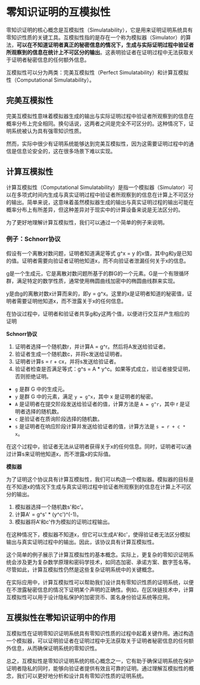 # 零知识证明的互模拟性

零知识证明的核心概念是互模拟性（Simulatability），它是用来证明证明系统具有零知识性质的关键工具。互模拟性指的是存在一个称为模拟器（Simulator）的算法，**可以在不知道证明者真正的秘密信息的情况下，生成与实际证明过程中验证者所观察到的信息在统计上不可区分的输出**。这表明验证者在证明过程中无法获取关于证明者秘密信息的任何额外信息。

互模拟性可以分为两类：完美互模拟性（Perfect Simulatability）和计算互模拟性（Computational Simulatability）。

## 完美互模拟性

完美互模拟性意味着模拟器生成的输出与实际证明过程中验证者所观察到的信息在概率分布上完全相同。换句话说，这两者之间是完全不可区分的。这种情况下，证明系统被认为具有强零知识性质。

然而，实际中很少有证明系统能够达到完美互模拟性，因为这需要证明过程中的通信是信息论安全的，这在很多场景下难以实现。

## 计算互模拟性

计算互模拟性（Computational Simulatability）是指一个模拟器（Simulator）可以在多项式时间内生成与真实证明过程中验证者所观察到的信息在计算上不可区分的输出。简单来说，这意味着虽然模拟器生成的输出与真实证明过程的输出可能在概率分布上有所差异，但这种差异对于现实中的计算设备来说是无法区分的。

为了更好地理解计算互模拟性，我们可以通过一个简单的例子来说明。

### 例子：Schnorr协议

假设有一个离散对数问题，证明者知道满足等式 g^x = y 的x值，其中g和y是已知的值。证明者需要向验证者证明他知道x，而不向验证者泄漏任何关于x的信息。

g是一个生成元，它是离散对数问题所基于的群G的一个元素。G是一个有限循环群，满足特定的数学性质，通常使用椭圆曲线加密中的椭圆曲线群来实现。

y是由g的离散对数x计算而来的，即y = g^x。这里的x是证明者知道的秘密值，证明者需要证明他知道x，而不泄露关于x的任何信息。

在协议过程中，证明者和验证者共享g和y这两个值，以便进行交互并产生相应的证明

**Schnorr协议**

1. 证明者选择一个随机数r，并计算A = g^r。然后将A发送给验证者。
2. 验证者生成一个随机数c，并将c发送给证明者。
3. 证明者计算s = r + cx，并将s发送给验证者。
4. 验证者检查是否满足等式：g^s = A * y^c。如果等式成立，验证者接受证明，否则拒绝证明。

- `g` 是群 G 中的生成元。
- `y` 是群 G 中的元素，满足 `y = g^x`，其中 x 是证明者的秘密。
- `A` 是证明者在提交阶段发送给验证者的值，计算方法是 `A = g^r`，其中 r 是证明者选择的随机数。
- `c` 是验证者在质询阶段选择的随机数。
- `s` 是证明者在响应阶段计算并发送给验证者的值，计算方法是 `s = r + c * x`。

在这个过程中，验证者无法从证明者获得关于x的任何信息。同时，证明者可以通过计算s来证明他知道x，而不泄露x的实际值。

**模拟器**

为了证明这个协议具有计算互模拟性，我们可以构造一个模拟器。模拟器的目标是在不知道x的情况下生成与真实证明过程中验证者所观察到的信息在计算上不可区分的输出。

1. 模拟器选择一个随机数s'和c'。
2. 计算A' = g^s' * (y^c')^(-1)。
3. 模拟器将A'和c'作为模拟的证明过程输出。

在这种情况下，模拟器不知道x，但它可以生成A'和c'，使得验证者无法区分模拟输出与真实证明过程中的输出。因此，该协议具有计算互模拟性。

这个简单的例子展示了计算互模拟性的基本概念。实际上，更复杂的零知识证明系统会涉及更为复杂数学原理和密码学技术，如同态加密、承诺方案、数字签名等。尽管如此，计算互模拟性仍然是这些复杂证明系统中的关键概念。

在实际应用中，计算互模拟性可以帮助我们设计具有零知识性质的证明系统，以便在不泄露秘密信息的情况下证明某个声明的正确性。例如，在区块链技术中，计算互模拟性可以用于设计隐私保护的加密货币、匿名身份验证系统等应用。

## 互模拟性在零知识证明中的作用

互模拟性在证明零知识证明系统具有零知识性质的过程中起着关键作用。通过构造一个模拟器，可以证明验证者在证明过程中无法获取关于证明者秘密信息的任何额外信息，从而确保证明系统的零知识性。

总之，互模拟性是零知识证明系统的核心概念之一，它有助于确保证明系统在保护证明者隐私的同时，能够向验证者提供有效且可靠的证明。通过理解互模拟性的概念，我们可以更好地分析和设计具有零知识性质的证明系统。